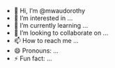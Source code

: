 - 👋 Hi, I’m @mwaudorothy
- 👀 I’m interested in ...
- 🌱 I’m currently learning ...
- 💞️ I’m looking to collaborate on ...
- 📫 How to reach me ...
- 😄 Pronouns: ...
- ⚡ Fun fact: ...

<!---
mwaudorothy/mwaudorothy is a ✨ special ✨ repository because its `README.md` (this file) appears on your GitHub profile.
You can click the Preview link to take a look at your changes.
--->
